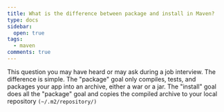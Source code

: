 ```yaml
---
title: What is the difference between package and install in Maven?
type: docs
sidebar:
  open: true
tags:
  - maven
comments: true
---
```


This question you may have heard or may ask during a job interview.
The difference is simple. The "package" goal only compiles, tests, and packages
your app into an archive, either a war or a jar.
The "install" goal does all the "package" goal and copies the compiled archive to your local repository `(~/.m2/repository/)`
